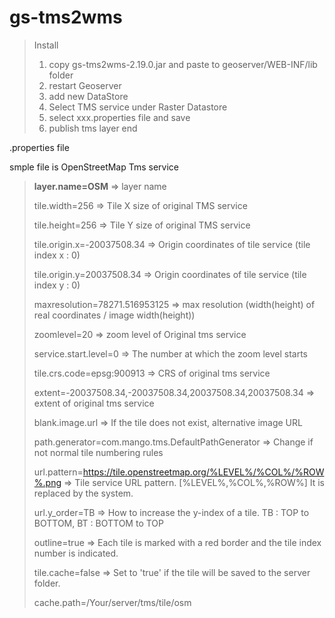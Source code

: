 # gs-tms2wms
> Install
> 1. copy gs-tms2wms-2.19.0.jar and paste to geoserver/WEB-INF/lib folder
> 2. restart Geoserver
> 3. add new DataStore
> 4. Select TMS service under Raster Datastore
> 5. select xxx.properties file and save
> 6. publish tms layer
> end


.properties file

smple file is OpenStreetMap Tms service


> <b>layer.name=OSM</b> => layer name
> 
> tile.width=256 => Tile X size of original TMS service
> 
> tile.height=256 => Tile Y size of original TMS service
> 
> tile.origin.x=-20037508.34 => Origin coordinates of tile service (tile index x : 0)
> 
> tile.origin.y=20037508.34 => Origin coordinates of tile service (tile index y : 0)
> 
> maxresolution=78271.516953125 => max resolution (width(height) of real coordinates / image width(height))
> 
> zoomlevel=20 => zoom level of Original tms service
> 
> service.start.level=0 => The number at which the zoom level starts
> 
> tile.crs.code=epsg:900913 => CRS of original tms service
> 
> extent=-20037508.34,-20037508.34,20037508.34,20037508.34 => extent of original tms service
> 
> blank.image.url => If the tile does not exist, alternative image URL
> 
> path.generator=com.mango.tms.DefaultPathGenerator => Change if not normal tile numbering rules
> 
> url.pattern=https://tile.openstreetmap.org/%LEVEL%/%COL%/%ROW%.png => Tile service URL pattern. [%LEVEL%,%COL%,%ROW%] It is replaced by the system.
> 
> url.y_order=TB => How to increase the y-index of a tile. TB : TOP to BOTTOM, BT : BOTTOM to TOP
> 
> outline=true => Each tile is marked with a red border and the tile index number is indicated.
> 
> tile.cache=false => Set to 'true' if the tile will be saved to the server folder.
> 
> cache.path=/Your/server/tms/tile/osm
> 
